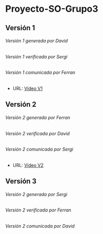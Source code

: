 # Proyecto-SO-Grupo3

## Versión 1

###### Versión 1 generada por David
###### Versión 1 verificada por Sergi
###### Versión 1 comunicada por Ferran 
- URL: [Vídeo V1](https://www.youtube.com/watch?v=ZR2qrZJVmGo&t=175s "Video V1")

## Versión 2

###### Versión 2 generada por Ferran
###### Versión 2 verificada por David
###### Versión 2 comunicada por Sergi
- URL: [Vídeo V2](https://https://www.youtube.com/watch?v=aYSv9-FWPQY "Video V2")

## Versión 3

###### Versión 2 generada por Sergi
###### Versión 2 verificada por Ferran
###### Versión 2 comunicada por David
